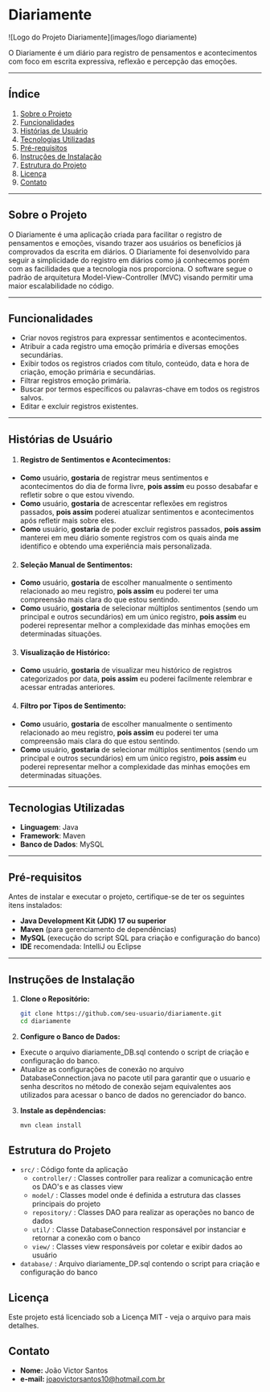 # **Diariamente**

![Logo do Projeto Diariamente](images/logo diariamente)


O Diariamente é um diário para registro de pensamentos e acontecimentos com foco em escrita expressiva, reflexão e percepção das emoções.

---
## **Índice**
1. [Sobre o Projeto](#sobre-o-projeto)
2. [Funcionalidades](#funcionalidades)
3. [Histórias de Usuário](#histórias-de-usuário)
3. [Tecnologias Utilizadas](#tecnologias-utilizadas)
4. [Pré-requisitos](#pré-requisitos)
5. [Instruções de Instalação](#instruções-de-instalação)
6. [Estrutura do Projeto](#estrutura-do-projeto)
7. [Licença](#licença)
8. [Contato](#contato)
---

## **Sobre o Projeto**
O Diariamente é uma aplicação criada para facilitar o registro de pensamentos e emoções, visando trazer aos usuários os 
benefícios já comprovados da escrita em diários. O Diariamente foi desenvolvido para seguir a simplicidade do registro em
diários como já conhecemos porém com as facilidades que a tecnologia nos proporciona. O software segue o padrão de arquitetura 
Model-View-Controller (MVC) visando permitir uma maior escalabilidade no código.

---
## **Funcionalidades**

- Criar novos registros para expressar sentimentos e acontecimentos.
- Atribuir a cada registro uma emoção primária e diversas emoções secundárias.
- Exibir todos os registros criados com título, conteúdo, data e hora de criação, emoção primária e secundárias.
- Filtrar registros emoção primária.
- Buscar por termos específicos ou palavras-chave em todos os registros salvos.
- Editar e excluir registros existentes.

---

## **Histórias de Usuário**

1. #### **Registro de Sentimentos e Acontecimentos:**
- **Como** usuário, **gostaria** de registrar meus sentimentos e acontecimentos do dia de forma livre, **pois assim** eu posso desabafar e refletir sobre o que estou vivendo.
- **Como** usuário, **gostaria** de acrescentar reflexões em registros passados, **pois assim** poderei atualizar sentimentos e acontecimentos após refletir mais sobre eles.
- **Como** usuário, **gostaria** de poder excluir registros passados, **pois assim** manterei em meu diário somente registros com os quais ainda me identifico e obtendo uma experiência mais personalizada.

2. #### **Seleção Manual de Sentimentos:**
- **Como** usuário, **gostaria** de escolher manualmente o sentimento relacionado ao meu registro, **pois assim** eu poderei ter uma compreensão mais clara do que estou sentindo.
- **Como** usuário, **gostaria** de selecionar múltiplos sentimentos (sendo um principal e outros secundários) em um único registro, **pois assim** eu poderei representar melhor a complexidade das minhas emoções em determinadas situações.

3. #### **Visualização de Histórico:**
- **Como** usuário, **gostaria** de visualizar meu histórico de registros categorizados por data, **pois assim** eu poderei facilmente relembrar e acessar entradas anteriores.


4. #### **Filtro por Tipos de Sentimento:**
- **Como** usuário, **gostaria** de escolher manualmente o sentimento relacionado ao meu registro, **pois assim** eu poderei ter uma compreensão mais clara do que estou sentindo.
- **Como** usuário, **gostaria** de selecionar múltiplos sentimentos (sendo um principal e outros secundários) em um único registro, **pois assim** eu poderei representar melhor a complexidade das minhas emoções em determinadas situações.
---


## **Tecnologias Utilizadas**

- **Linguagem**: Java
- **Framework**: Maven
- **Banco de Dados**: MySQL

---

## **Pré-requisitos**

Antes de instalar e executar o projeto, certifique-se de ter os seguintes itens instalados:

- **Java Development Kit (JDK) 17 ou superior**
- **Maven** (para gerenciamento de dependências)
- **MySQL** (execução do script SQL para criação e configuração do banco)
- **IDE** recomendada: IntelliJ ou Eclipse

---

## **Instruções de Instalação**

1. **Clone o Repositório:**

   ```bash
   git clone https://github.com/seu-usuario/diariamente.git
   cd diariamente 
   
2. **Configure o Banco de Dados:**
- Execute o arquivo diariamente_DB.sql contendo o script de criação e configuração do banco.
- Atualize as configurações de conexão no arquivo DatabaseConnection.java no pacote util para garantir que o usuario e senha descritos no método de conexão sejam equivalentes aos utilizados para acessar o banco de dados no gerenciador do banco.

3. **Instale as depêndencias:**
    ```bash
   mvn clean install
## **Estrutura do Projeto**
- `src/` : Código fonte da aplicação
  - `controller/` : Classes controller para realizar a comunicação entre os DAO's e as classes view
  - `model/` : Classes model onde é definida a estrutura das classes principais do projeto 
  - `repository/` : Classes DAO para realizar as operações no banco de dados
  - `util/` : Classe DatabaseConnection responsável por instanciar e retornar a conexão com o banco
  - `view/` : Classes view responsáveis por coletar e exibir dados ao usuário
- `database/` : Arquivo diariamente_DP.sql contendo o script para criação e configuração do banco


## **Licença**
Este projeto está licenciado sob a Licença MIT - veja o arquivo para mais detalhes.

## **Contato**
- **Nome:** João Victor Santos
- **e-mail:** joaovictorsantos10@hotmail.com.br
